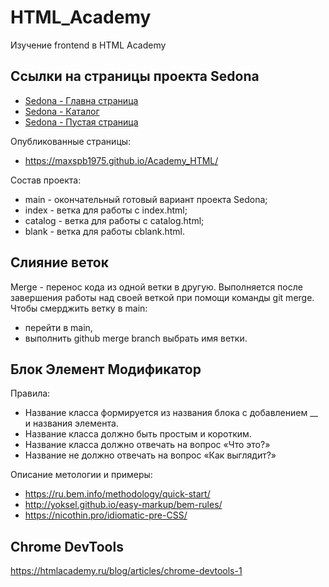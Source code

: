 # HTML_Academy

Изучение frontend в HTML Academy

## Ссылки на страницы проекта Sedona

- [Sedona - Главна страница](/Sedona/index.html)
- [Sedona - Каталог](/Sedona/catalog.html)
- [Sedona - Пустая страница](/Sedona/blank.html)

Опубликованные страницы:

- https://maxspb1975.github.io/Academy_HTML/

Состав проекта:

- main - окончательный готовый вариант проекта Sedona;
- index - ветка для работы с index.html;
- catalog - ветка для работы с catalog.html;
- blank - ветка для работы сblank.html.

## Слияние веток

Merge - перенос кода из одной ветки в другую.
Выполняется после завершения работы над своей веткой при помощи команды git merge.
Чтобы cмерджить ветку в main:

- перейти в main,
- выполнить github merge branch выбрать имя ветки.

## Блок Элемент Модификатор

Правила:

- Название класса формируется из названия блока с добавлением \_\_ и названия элемента.
- Название класса должно быть простым и коротким.
- Название класса должно отвечать на вопрос «Что это?»
- Название не должно отвечать на вопрос «Как выглядит?»

Описание метологии и примеры:

- https://ru.bem.info/methodology/quick-start/
- http://yoksel.github.io/easy-markup/bem-rules/
- https://nicothin.pro/idiomatic-pre-CSS/

## Chrome DevTools

https://htmlacademy.ru/blog/articles/chrome-devtools-1
